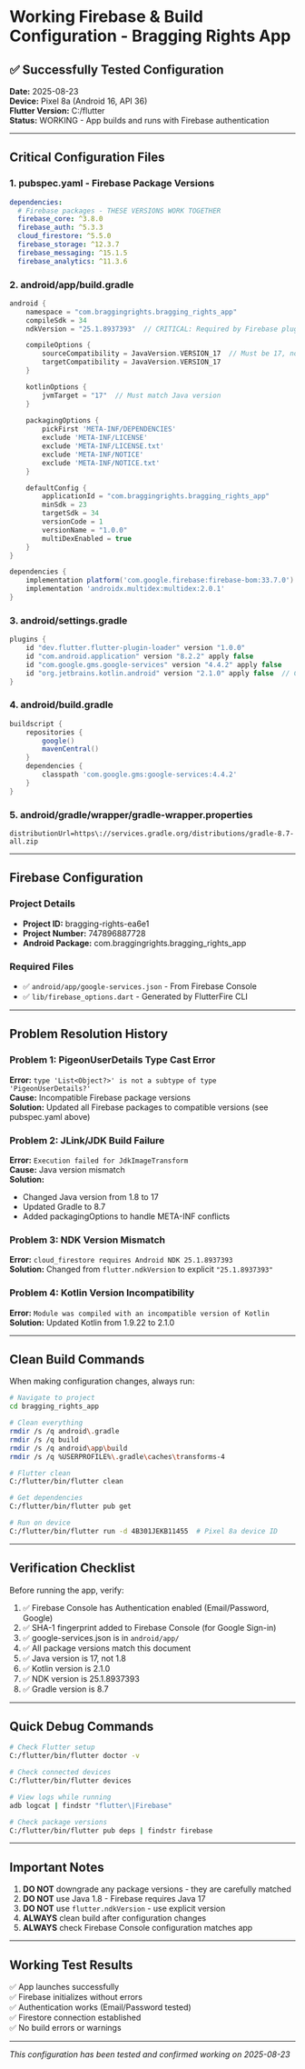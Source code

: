# Working Firebase & Build Configuration - Bragging Rights App

## ✅ Successfully Tested Configuration
**Date:** 2025-08-23  
**Device:** Pixel 8a (Android 16, API 36)  
**Flutter Version:** C:/flutter  
**Status:** WORKING - App builds and runs with Firebase authentication

---

## Critical Configuration Files

### 1. pubspec.yaml - Firebase Package Versions
```yaml
dependencies:
  # Firebase packages - THESE VERSIONS WORK TOGETHER
  firebase_core: ^3.8.0
  firebase_auth: ^5.3.3
  cloud_firestore: ^5.5.0
  firebase_storage: ^12.3.7
  firebase_messaging: ^15.1.5
  firebase_analytics: ^11.3.6
```

### 2. android/app/build.gradle
```gradle
android {
    namespace = "com.braggingrights.bragging_rights_app"
    compileSdk = 34
    ndkVersion = "25.1.8937393"  // CRITICAL: Required by Firebase plugins

    compileOptions {
        sourceCompatibility = JavaVersion.VERSION_17  // Must be 17, not 1.8
        targetCompatibility = JavaVersion.VERSION_17
    }

    kotlinOptions {
        jvmTarget = "17"  // Must match Java version
    }
    
    packagingOptions {
        pickFirst 'META-INF/DEPENDENCIES'
        exclude 'META-INF/LICENSE'
        exclude 'META-INF/LICENSE.txt'
        exclude 'META-INF/NOTICE'
        exclude 'META-INF/NOTICE.txt'
    }

    defaultConfig {
        applicationId = "com.braggingrights.bragging_rights_app"
        minSdk = 23
        targetSdk = 34
        versionCode = 1
        versionName = "1.0.0"
        multiDexEnabled = true
    }
}

dependencies {
    implementation platform('com.google.firebase:firebase-bom:33.7.0')
    implementation 'androidx.multidex:multidex:2.0.1'
}
```

### 3. android/settings.gradle
```gradle
plugins {
    id "dev.flutter.flutter-plugin-loader" version "1.0.0"
    id "com.android.application" version "8.2.2" apply false
    id "com.google.gms.google-services" version "4.4.2" apply false
    id "org.jetbrains.kotlin.android" version "2.1.0" apply false  // CRITICAL: Must be 2.1.0
}
```

### 4. android/build.gradle
```gradle
buildscript {
    repositories {
        google()
        mavenCentral()
    }
    dependencies {
        classpath 'com.google.gms:google-services:4.4.2'
    }
}
```

### 5. android/gradle/wrapper/gradle-wrapper.properties
```properties
distributionUrl=https\://services.gradle.org/distributions/gradle-8.7-all.zip
```

---

## Firebase Configuration

### Project Details
- **Project ID:** bragging-rights-ea6e1
- **Project Number:** 747896887728
- **Android Package:** com.braggingrights.bragging_rights_app

### Required Files
- ✅ `android/app/google-services.json` - From Firebase Console
- ✅ `lib/firebase_options.dart` - Generated by FlutterFire CLI

---

## Problem Resolution History

### Problem 1: PigeonUserDetails Type Cast Error
**Error:** `type 'List<Object?>' is not a subtype of type 'PigeonUserDetails?'`  
**Cause:** Incompatible Firebase package versions  
**Solution:** Updated all Firebase packages to compatible versions (see pubspec.yaml above)

### Problem 2: JLink/JDK Build Failure
**Error:** `Execution failed for JdkImageTransform`  
**Cause:** Java version mismatch  
**Solution:** 
- Changed Java version from 1.8 to 17
- Updated Gradle to 8.7
- Added packagingOptions to handle META-INF conflicts

### Problem 3: NDK Version Mismatch
**Error:** `cloud_firestore requires Android NDK 25.1.8937393`  
**Solution:** Changed from `flutter.ndkVersion` to explicit `"25.1.8937393"`

### Problem 4: Kotlin Version Incompatibility
**Error:** `Module was compiled with an incompatible version of Kotlin`  
**Solution:** Updated Kotlin from 1.9.22 to 2.1.0

---

## Clean Build Commands

When making configuration changes, always run:

```bash
# Navigate to project
cd bragging_rights_app

# Clean everything
rmdir /s /q android\.gradle
rmdir /s /q build
rmdir /s /q android\app\build
rmdir /s /q %USERPROFILE%\.gradle\caches\transforms-4

# Flutter clean
C:/flutter/bin/flutter clean

# Get dependencies
C:/flutter/bin/flutter pub get

# Run on device
C:/flutter/bin/flutter run -d 4B301JEKB11455  # Pixel 8a device ID
```

---

## Verification Checklist

Before running the app, verify:

1. ✅ Firebase Console has Authentication enabled (Email/Password, Google)
2. ✅ SHA-1 fingerprint added to Firebase Console (for Google Sign-in)
3. ✅ google-services.json is in `android/app/`
4. ✅ All package versions match this document
5. ✅ Java version is 17, not 1.8
6. ✅ Kotlin version is 2.1.0
7. ✅ NDK version is 25.1.8937393
8. ✅ Gradle version is 8.7

---

## Quick Debug Commands

```bash
# Check Flutter setup
C:/flutter/bin/flutter doctor -v

# Check connected devices
C:/flutter/bin/flutter devices

# View logs while running
adb logcat | findstr "flutter\|Firebase"

# Check package versions
C:/flutter/bin/flutter pub deps | findstr firebase
```

---

## Important Notes

1. **DO NOT** downgrade any package versions - they are carefully matched
2. **DO NOT** use Java 1.8 - Firebase requires Java 17
3. **DO NOT** use `flutter.ndkVersion` - use explicit version
4. **ALWAYS** clean build after configuration changes
5. **ALWAYS** check Firebase Console configuration matches app

---

## Working Test Results

✅ App launches successfully  
✅ Firebase initializes without errors  
✅ Authentication works (Email/Password tested)  
✅ Firestore connection established  
✅ No build errors or warnings  

---

*This configuration has been tested and confirmed working on 2025-08-23*